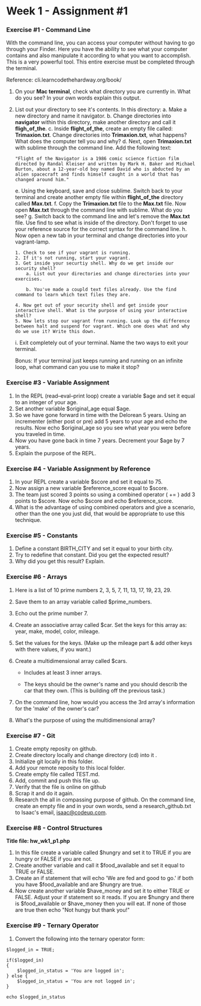 # Week 1 - Assignment #1

### Exercise #1 - Command Line
With the command line, you can access your computer without having to go through your Finder. Here you have the ability to see what your computer contains and also manipulate it according to what you want to accomplish. This is a very powerful tool.
This entire exercise must be completed through the terminal.

Reference: cli.learncodethehardway.org/book/

1. On your __Mac terminal__, check what directory you are currently in. What do you see? In your own words explain this output.
2.  List out your directory to see it's contents. In this directory:
	a. Make a new directory and name it navigator.
	b. Change directories into __navigator__ within this directory, make another directory and call it __fligh_of_the__.
	c. Inside __flight_of_the__, create an empty file called: __Trimaxion.txt__. Change directories into __Trimaxion.txt__, what happens? What does the computer tell you and why?
	d. Next, open __Trimaxion.txt__ with sublime through the command line.
		Add the following text:
		
		"Flight of the Navigator is a 1986 comic science fiction film directed by Randal Kleiser and written by Mark H. Baker and Michael Burton, about a 12-year-old boy named David who is abducted by an alien spacecraft and finds himself caught in a world that has changed around him." 
		
	e. Using the keyboard, save and close sublime. Switch back to your terminal and create another empty file within __flight_of_the__ directory called __Max.txt__.
	f. Copy the __Trimaxion.txt__ file to the __Max.txt__ file. Now open __Max.txt__ through the command line with sublime. What do you see?
	g. Switch back to the command line and let's remove the __Max.txt__ file. Use find to see what is inside of the directory. Don't forget to use your reference source for the correct syntax for the command line.
	h. Now open a new tab in your terminal and change directories into your vagrant-lamp.
	
		1. Check to see if your vagrant is running.
		2. If it's not running, start your vagrant.
		3. Get inside your securtiy shell. Why do we get inside our security shell?
			a. List out your directories and change directories into your exercises.
			
			b. You've made a coupld text files already. Use the find command to learn which text files they are.
			
		4. Now get out of your security shell and get inside your interactive shell. What is the purpose of using your interactive shell?
		5. Now lets stop our vagrant from running. Look up the difference between halt and suspend for vagrant. Which one does what and why do we use it? Write this down.
		
	i. Exit completely out of your terminal. Name the two ways to exit your terminal.
	
	Bonus: If your terminal just keeps running and running on an infinite loop, what command can you use to make it stop? 

### Exercise #3 - Variable Assignment

1. In the REPL (read–eval–print loop) create a variable $age and set it equal to an integer of your age.
2. Set another variable $original_age equal $age.
3. So we have gone forward in time with the Delorean 5 years. Using an incrementer (either post or pre) add 5 years to your age and echo the results. Now echo $original_age so you see what year you were before you traveled in time.
4. Now you have gone back in time 7 years. Decrement your $age by 7 years.
5. Explain the purpose of the REPL.

### Exercise #4 - Variable Assignment by Reference

1. In your REPL create a variable $score and set it equal to 75.
2. Now assign a new variable $reference_score equal to $score.
3. The team just scored 3 points so using a combined operator ( += ) add 3 points to $score. Now echo $score and echo $reference_score.
4. What is the advantage of using combined operators and give a scenario, other than the one you just did, that would be appropriate to use this technique.

### Exercise #5 - Constants

1. Define a constant BIRTH_CITY and set it equal to your birth city.
2. Try to redefine that constant. Did you get the expected result?
3. Why did you get this result? Explain.

### Exercise #6 - Arrays

1. Here is a list of 10 prime numbers 2, 3, 5, 7, 11, 13, 17, 19, 23, 29. 
2. Save them to an array variable called $prime_numbers.
3. Echo out the prime number 7.
4. Create an associative array called $car. Set the keys for this array as: year, make, model, color, mileage. 
5. Set the values for the keys.
(Make up the mileage part & add other keys with there values, if you want.)
6. Create a multidimensional array called $cars.

	- Includes at least 3 inner arrays.
	
	- The keys should be the owner's name and you should describ the car that they own. (This is building off the previous task.)
7. On the command line, how would you access the 3rd array's information for the 'make' of the owner's car?
8. What's the purpose of using the multidimensional array? 

### Exercise #7 - Git

1. Create empty reposity on github.
2. Create directory locally and change directory (cd) into it .
3. Initialize git locally in this folder.
4. Add your remote reposity to this local folder.
5. Create empty file called TEST.md.
6. Add, commit and push this file up.
7. Verify that the file is online on github
8. Scrap it and do it again.
9. Research the all in compassing purpose of github. On the command line, create an empty file and in your own words, send a research_github.txt to Isaac's email, isaac@codeup.com.

### Exercise #8 - Control Structures

__Title file: hw_wk1_p1.php__

1. In this file create a variable called $hungry and set it to TRUE if you are hungry or FALSE if you are not.
2. Create another variable and call it $food_available and set it equal to TRUE or FALSE.
3. Create an if statement that will echo 'We are fed and good to go.' if both you have $food_available and are $hungry are true.
4. Now create another variable $have_money and set it to either TRUE or FALSE. Adjust your if statement so it reads. If you are $hungry and there is $food_available or $have_money then you will eat. If none of those are true then echo "Not hungy but thank you!"

### Exercise #9 - Ternary Operator

1. Convert the following into the ternary operator form:

```
$logged_in = TRUE;

if($logged_in)
{
	$logged_in_status = 'You are logged in';
} else {
	$logged_in_status = 'You are not logged in';
}

echo $logged_in_status
```